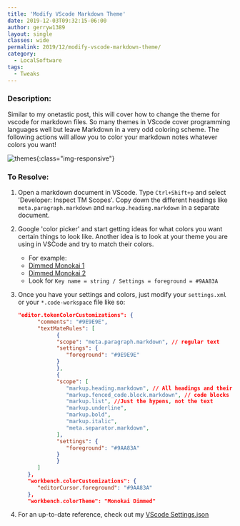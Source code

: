 ```yaml
---
title: 'Modify VScode Markdown Theme'
date: 2019-12-03T09:32:15-06:00
author: gerryw1389
layout: single
classes: wide
permalink: 2019/12/modify-vscode-markdown-theme/
category:
  - LocalSoftware
tags:
  - Tweaks
---
```

<!--more-->

### Description:

Similar to my onetastic post, this will cover how to change the theme for vscode for markdown files. So many themes in VScode cover programming languages well but leave Markdown in a very odd coloring scheme. The following actions will allow you to color your markdown notes whatever colors you want!

![themes](https://automationadmin.com/assets/images/uploads/2019/12/themes.jpg){:class="img-responsive"}

### To Resolve:

1. Open a markdown document in VScode. Type `Ctrl+Shift+p` and select 'Developer: Inspect TM Scopes'. Copy down the different headings like `meta.paragraph.markdown` and `markup.heading.markdown` in a separate document. 

2. Google 'color picker' and start getting ideas for what colors you want certain things to look like. Another idea is to look at your theme you are using in VSCode and try to match their colors.
   - For example:
   - [Dimmed Monokai 1](https://colorsublime.github.io/themes/Dimmed-Monokai/)
   - [Dimmed Monokai 2](https://github.com/gerane/VSCodeThemes/tree/master/gerane.Theme-dimmed-monokai)
   - Look for `Key name = string / Settings = foreground = #9AA83A`

3. Once you have your settings and colors, just modify your `settings.xml` or your `*.code-workspace` file like so:

   ```json
   "editor.tokenColorCustomizations": {
         "comments": "#9E9E9E",
         "textMateRules": [
               {
               "scope": "meta.paragraph.markdown", // regular text
               "settings": {
                  "foreground": "#9E9E9E"
               }
               },
               {
               "scope": [
                  "markup.heading.markdown", // All headings and their text
                  "markup.fenced_code.block.markdown", // code blocks and everything between them
                  "markup.list", //Just the hypens, not the text
                  "markup.underline",
                  "markup.bold",
                  "markup.italic",
                  "meta.separator.markdown",
               ],
               "settings": {
                  "foreground": "#9AA83A"
               }
               }
         ]
      },
      "workbench.colorCustomizations": {
         "editorCursor.foreground": "#9AA83A"
      },
      "workbench.colorTheme": "Monokai Dimmed"
   ```

4. For an up-to-date reference, check out my [VScode Settings.json](https://github.com/gerryw1389/gerryw1389.github.io/blob/main/assets/code/vscode/settings-sync.json)